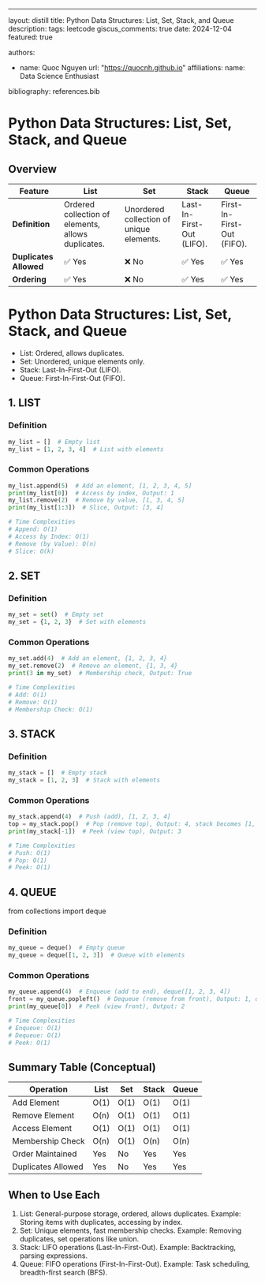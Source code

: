 ---
layout: distill
title: Python Data Structures: List, Set, Stack, and Queue
description:
tags: leetcode
giscus_comments: true
date: 2024-12-04
featured: true

authors:
  - name: Quoc Nguyen
    url: "https://quocnh.github.io"
    affiliations:
      name: Data Science Enthusiast

bibliography: references.bib



# Python Data Structures: List, Set, Stack, and Queue

## Overview

| Feature               | **List**                    | **Set**                     | **Stack**                   | **Queue**                   |
|-----------------------|----------------------------|-----------------------------|-----------------------------|-----------------------------|
| **Definition**         | Ordered collection of elements, allows duplicates. | Unordered collection of unique elements. | Last-In-First-Out (LIFO).   | First-In-First-Out (FIFO). |
| **Duplicates Allowed** | ✅ Yes                    | ❌ No                      | ✅ Yes                     | ✅ Yes                     |
| **Ordering**           | ✅ Yes                    | ❌ No                      | ✅ Yes                     | ✅ Yes                     |

# Python Data Structures: List, Set, Stack, and Queue

- List: Ordered, allows duplicates.
- Set: Unordered, unique elements only.
- Stack: Last-In-First-Out (LIFO).
- Queue: First-In-First-Out (FIFO).



## 1. LIST
### Definition
```python
my_list = []  # Empty list
my_list = [1, 2, 3, 4]  # List with elements
```
### Common Operations
```python
my_list.append(5)  # Add an element, [1, 2, 3, 4, 5]
print(my_list[0])  # Access by index, Output: 1
my_list.remove(2)  # Remove by value, [1, 3, 4, 5]
print(my_list[1:3])  # Slice, Output: [3, 4]

# Time Complexities
# Append: O(1)
# Access by Index: O(1)
# Remove (by Value): O(n)
# Slice: O(k)
```
## 2. SET
### Definition
```python
my_set = set()  # Empty set
my_set = {1, 2, 3}  # Set with elements
```
### Common Operations
```python
my_set.add(4)  # Add an element, {1, 2, 3, 4}
my_set.remove(2)  # Remove an element, {1, 3, 4}
print(3 in my_set)  # Membership check, Output: True

# Time Complexities
# Add: O(1)
# Remove: O(1)
# Membership Check: O(1)
```
## 3. STACK
### Definition
```python
my_stack = []  # Empty stack
my_stack = [1, 2, 3]  # Stack with elements
```
### Common Operations
```python
my_stack.append(4)  # Push (add), [1, 2, 3, 4]
top = my_stack.pop()  # Pop (remove top), Output: 4, stack becomes [1, 2, 3]
print(my_stack[-1])  # Peek (view top), Output: 3

# Time Complexities
# Push: O(1)
# Pop: O(1)
# Peek: O(1)
```

## 4. QUEUE
from collections import deque

### Definition
```python
my_queue = deque()  # Empty queue
my_queue = deque([1, 2, 3])  # Queue with elements
```
### Common Operations
```python
my_queue.append(4)  # Enqueue (add to end), deque([1, 2, 3, 4])
front = my_queue.popleft()  # Dequeue (remove from front), Output: 1, queue becomes deque([2, 3, 4])
print(my_queue[0])  # Peek (view front), Output: 2

# Time Complexities
# Enqueue: O(1)
# Dequeue: O(1)
# Peek: O(1)
```

## Summary Table (Conceptual)
 | Operation             | List   | Set   | Stack | Queue |
 |-----------------------|--------|-------|-------|-------|
 | Add Element           | O(1)  | O(1)  | O(1)  | O(1)  |
 | Remove Element        | O(n)  | O(1)  | O(1)  | O(1)  |
 | Access Element        | O(1)  | O(1)  | O(1)  | O(1)  |
 | Membership Check      | O(n)  | O(1)  | O(n)  | O(n)  |
 | Order Maintained      | Yes    | No    | Yes   | Yes   |
 | Duplicates Allowed    | Yes    | No    | Yes   | Yes   |

## When to Use Each
 1. List: General-purpose storage, ordered, allows duplicates.
    Example: Storing items with duplicates, accessing by index.
 2. Set: Unique elements, fast membership checks.
    Example: Removing duplicates, set operations like union.
 3. Stack: LIFO operations (Last-In-First-Out).
    Example: Backtracking, parsing expressions.
 4. Queue: FIFO operations (First-In-First-Out).
    Example: Task scheduling, breadth-first search (BFS).
